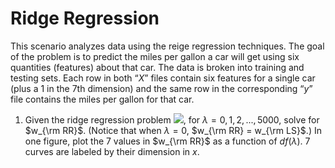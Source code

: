 # Ridge Regression
This scenario analyzes data using the reige regression techniques. The goal of the problem is to predict the miles per gallon a car will get using six quantities (features) about that car. The data is broken into training and testing sets. Each row in both “$X$” files contain six features for a single car (plus a 1 in the 7th dimension) and the same row in the corresponding “$y$” file contains the miles per gallon for that car.

1. Given the ridge regression problem <img src="https://render.githubusercontent.com/render/math?math=https://render.githubusercontent.com/render/math?math=$\mathcal{L}%20=%20\lambda%20\|w\|^2%20+%20\sum^{350}_{i=1}%20\|y_i%20-%20x^T_i%20W\|^2$">, for $\lambda = 0,1,2,...,5000$, solve for $w_{\rm RR}$. (Notice that when $\lambda = 0$, $w_{\rm RR} = w_{\rm LS}$.) In one figure, plot the 7 values in $w_{\rm RR}$ as a function of $df(\lambda)$. 7 curves are labeled by their dimension in $x$.
